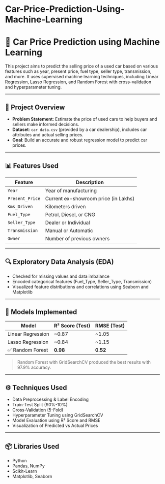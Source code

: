 # Car-Price-Prediction-Using-Machine-Learning
# 🚗 Car Price Prediction using Machine Learning

This project aims to predict the selling price of a used car based on various features such as year, present price, fuel type, seller type, transmission, and more. It uses supervised machine learning techniques, including Linear Regression, Lasso Regression, and Random Forest with cross-validation and hyperparameter tuning.

---

## 📌 Project Overview

- **Problem Statement**: Estimate the price of used cars to help buyers and sellers make informed decisions.
- **Dataset**: `car data.csv` (provided by a car dealership), includes car attributes and actual selling prices.
- **Goal**: Build an accurate and robust regression model to predict car prices.

---

## 📊 Features Used

| Feature            | Description                         |
|--------------------|-------------------------------------|
| `Year`             | Year of manufacturing               |
| `Present_Price`    | Current ex-showroom price (in Lakhs)|
| `Kms_Driven`       | Kilometers driven                   |
| `Fuel_Type`        | Petrol, Diesel, or CNG              |
| `Seller_Type`      | Dealer or Individual                |
| `Transmission`     | Manual or Automatic                 |
| `Owner`            | Number of previous owners           |

---

## 🔍 Exploratory Data Analysis (EDA)

- Checked for missing values and data imbalance
- Encoded categorical features (Fuel_Type, Seller_Type, Transmission)
- Visualized feature distributions and correlations using Seaborn and Matplotlib

---

## 🧠 Models Implemented

| Model              | R² Score (Test) | RMSE (Test) |
|--------------------|----------------|-------------|
| Linear Regression  | ~0.87          | ~1.05       |
| Lasso Regression   | ~0.84          | ~1.15       |
| ✅ Random Forest    | **0.98**        | **0.52**     |

> Random Forest with GridSearchCV produced the best results with 97.9% accuracy.

---

## ⚙️ Techniques Used

- Data Preprocessing & Label Encoding
- Train-Test Split (90%-10%)
- Cross-Validation (5-Fold)
- Hyperparameter Tuning using GridSearchCV
- Model Evaluation using R² Score and RMSE
- Visualization of Predicted vs Actual Prices

---

## 📦 Libraries Used

- Python
- Pandas, NumPy
- Scikit-Learn
- Matplotlib, Seaborn



